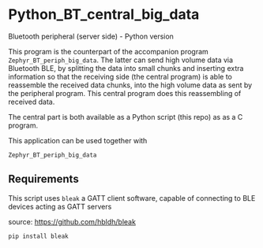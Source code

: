 # Python_BT_central_big_data

Bluetooth peripheral (server side) - Python version

This program is the counterpart of the accompanion program ```Zephyr_BT_periph_big_data```. The latter can send high volume data via Bluetooth BLE, by splitting the data into small chunks and inserting extra information so that the receiving side (the central program) is able to reassemble the received data chunks, into the high volume data as sent by the peripheral program. This central program does this reassembling of received data.

The central part is both available as a Python script (this repo) as as a C program.

This application can be used together with

    Zephyr_BT_periph_big_data
    
## Requirements
This script uses ```bleak``` a GATT client software, capable of connecting to BLE devices acting as GATT servers

source: https://github.com/hbldh/bleak

`pip install bleak`


